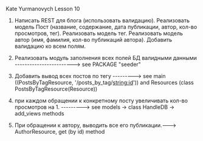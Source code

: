 Kate Yurmanovych
Lesson 10

1) Написать REST для блога (использовать валидацию). Реализовать
модель Пост (название, содержание, дата публикации, автор, кол-во
просмотров, тег). Реализовать модель тег. Реализовать модель автор (имя,
фамилия, кол-во публикаций автора). Добавить валидацию ко всем полям.

2) Реализовать модуль заполнения всех полей БД валидными
данными ------------------------> see PACKAGE "seeder"

3) Добавить вывод всех постов по тегу ---------> see main ((PostsByTagResource, '/posts_by_tag/<string:id>')) and Resources
 (class PostsByTagResource(Resource))

4) при каждом обращении к конкретному посту увеличивать 
кол-во просмотров на 1. ---------> see models -> class HandleDB -> add_views methods
 
5) При обращении к автору, выводить все его публикации.---> AuthorResource, get (by id) method

